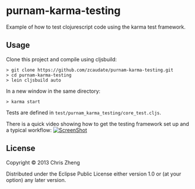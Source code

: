 # purnam-karma-testing

Example of how to test clojurescript code using the karma test framework.

## Usage

Clone this project and compile using cljsbuild:

    > git clone https://github.com/zcaudate/purnam-karma-testing.git
    > cd purnam-karma-testing
    > lein cljsbuild auto
    
In a new window in the same directory:

    > karma start

Tests are defined in `test/purnam_karma_testing/core_test.cljs`.

There is a quick video showing how to get the testing framework set up and a typical workflow:
[![ScreenShot](https://raw.github.com/zcaudate/puram-karma-testing/master/karma-testing.png)](http://www.youtube.com/watch?v=mhBqjJUYY6w)


## License

Copyright © 2013 Chris Zheng

Distributed under the Eclipse Public License either version 1.0 or (at
your option) any later version.
